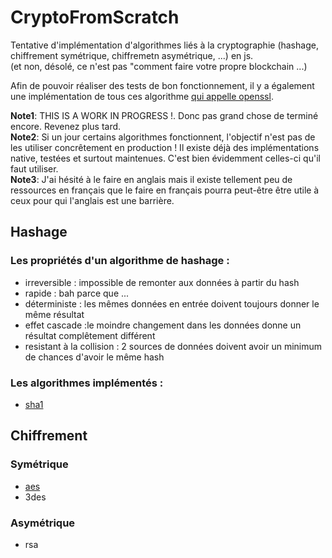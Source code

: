 # CryptoFromScratch

Tentative d'implémentation d'algorithmes liés à la cryptographie (hashage, chiffrement symétrique, chiffremetn asymétrique, ...) en js.  
(et non, désolé, ce n'est pas "comment faire votre propre blockchain ...)

Afin de pouvoir réaliser des tests de bon fonctionnement, il y a également une implémentation de tous ces algorithme [qui appelle openssl](./src/openssl/openssl.ts).

**Note1**: THIS IS A WORK IN PROGRESS !. Donc pas grand chose de terminé encore. Revenez plus tard.  
**Note2**: Si un jour certains algorithmes fonctionnent, l'objectif n'est pas de les utiliser concrêtement en production ! Il existe déjà des implémentations native, testées et surtout maintenues. C'est bien évidemment celles-ci qu'il faut utiliser.  
**Note3**: J'ai hésité à le faire en anglais mais il existe tellement peu de ressources en français que le faire en français pourra peut-être être utile à ceux pour qui l'anglais est une barrière.

## Hashage

### Les propriétés d'un algorithme de hashage :

- irreversible : impossible de remonter aux données à partir du hash
- rapide : bah parce que ...
- déterministe : les mêmes données en entrée doivent toujours donner le même résultat
- effet cascade :le moindre changement dans les données donne un résultat complêtement différent
- resistant à la collision : 2 sources de données doivent avoir un minimum de chances d'avoir le même hash

### Les algorithmes implémentés :

- [sha1](./src/sha1/README.md)

## Chiffrement

### Symétrique

- [aes](./src/aes/README.md)
- 3des

### Asymétrique

- rsa
